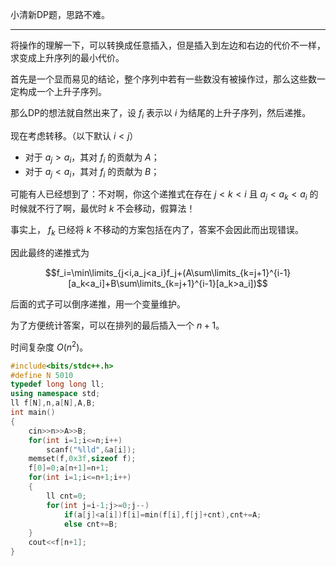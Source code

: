 小清新DP题，思路不难。

---
将操作的理解一下，可以转换成任意插入，但是插入到左边和右边的代价不一样，求变成上升序列的最小代价。

首先是一个显而易见的结论，整个序列中若有一些数没有被操作过，那么这些数一定构成一个上升子序列。

那么DP的想法就自然出来了，设 $f_i$ 表示以 $i$ 为结尾的上升子序列，然后递推。

现在考虑转移。（以下默认 $i<j$）

- 对于 $a_j>a_i$，其对 $f_i$ 的贡献为 $A$；
- 对于 $a_j<a_i$，其对 $f_i$ 的贡献为 $B$；

可能有人已经想到了：不对啊，你这个递推式在存在 $j<k<i$ 且 $a_j<a_k<a_i$ 的时候就不行了啊，最优时 $k$ 不会移动，假算法！

事实上， $f_k$ 已经将 $k$ 不移动的方案包括在内了，答案不会因此而出现错误。

因此最终的递推式为

$$f_i=\min\limits_{j<i,a_j<a_i}f_j+(A\sum\limits_{k=j+1}^{i-1}[a_k<a_i]+B\sum\limits_{k=j+1}^{i-1}[a_k>a_i])$$

后面的式子可以倒序递推，用一个变量维护。

为了方便统计答案，可以在排列的最后插入一个 $n+1$。

时间复杂度 $O(n^2)$。

```cpp
#include<bits/stdc++.h>
#define N 5010
typedef long long ll;
using namespace std;
ll f[N],n,a[N],A,B;
int main()
{
	cin>>n>>A>>B;
	for(int i=1;i<=n;i++)
		scanf("%lld",&a[i]);
	memset(f,0x3f,sizeof f);
	f[0]=0;a[n+1]=n+1;
	for(int i=1;i<=n+1;i++)
	{
		ll cnt=0;
		for(int j=i-1;j>=0;j--)
			if(a[j]<a[i])f[i]=min(f[i],f[j]+cnt),cnt+=A;
			else cnt+=B;
	}
	cout<<f[n+1];
}
```
